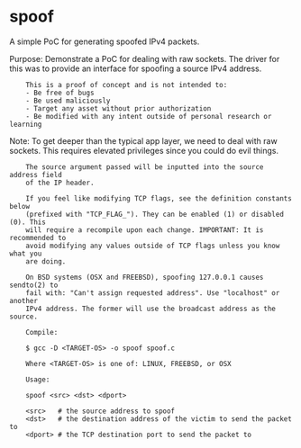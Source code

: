 # spoof

A simple PoC for generating spoofed IPv4 packets.

Purpose:
		Demonstrate a PoC for dealing with raw sockets. The driver for this was to 
		provide an interface for spoofing a source IPv4 address.

		This is a proof of concept and is not intended to:
		- Be free of bugs
		- Be used maliciously
		- Target any asset without prior authorization
		- Be modified with any intent outside of personal research or learning
	
  Note:
		To get deeper than the typical app layer, we need to deal with raw sockets. 
		This requires elevated privileges since you could do evil things. 

		The source argument passed will be inputted into the source address field 
		of the IP header. 

		If you feel like modifying TCP flags, see the definition constants below 
		(prefixed with "TCP_FLAG_"). They can be enabled (1) or disabled (0). This 
		will require a recompile upon each change. IMPORTANT: It is recommended to 
		avoid modifying any values outside of TCP flags unless you know what you 
		are doing.

		On BSD systems (OSX and FREEBSD), spoofing 127.0.0.1 causes sendto(2) to 
		fail with: "Can't assign requested address". Use "localhost" or another 
		IPv4 address. The former will use the broadcast address as the source.

		Compile: 
		
		$ gcc -D <TARGET-OS> -o spoof spoof.c

		Where <TARGET-OS> is one of: LINUX, FREEBSD, or OSX

		Usage:

		spoof <src> <dst> <dport>

		<src>	# the source address to spoof
		<dst>	# the destination address of the victim to send the packet to
		<dport> # the TCP destination port to send the packet to
